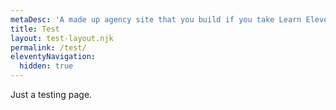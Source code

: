 ```yaml
---
metaDesc: 'A made up agency site that you build if you take Learn Eleventy From Scratch, by Piccalilli'
title: Test
layout: test-layout.njk
permalink: /test/
eleventyNavigation:
  hidden: true
---
```

Just a testing page.